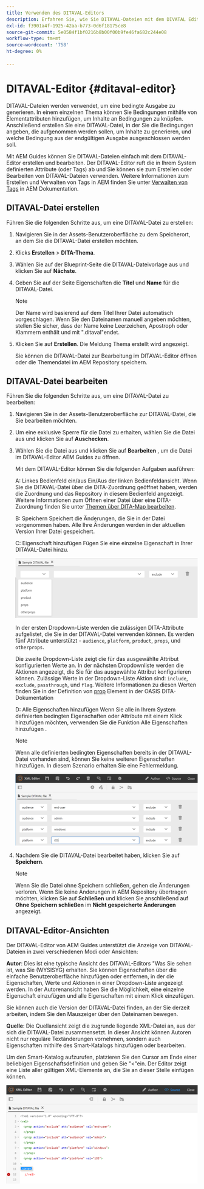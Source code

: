 ```yaml
---
title: Verwenden des DITAVAL-Editors
description: Erfahren Sie, wie Sie DITAVAL-Dateien mit dem DIVATAL Editor in AEM Guides erstellen und bearbeiten. Erfahren Sie, wie der DITAVAL-Editor DITAVAL-Dateien in der Autoren- und Quellansicht unterstützt.
exl-id: f3901a4f-1925-42aa-b773-0d6f18175ce8
source-git-commit: 5e0584f1bf0216b8b00f00b9fe46fa682c244e08
workflow-type: tm+mt
source-wordcount: '758'
ht-degree: 0%

---
```


# DITAVAL-Editor {#ditaval-editor}

DITAVAL-Dateien werden verwendet, um eine bedingte Ausgabe zu generieren. In einem einzelnen Thema können Sie Bedingungen mithilfe von Elementattributen hinzufügen, um Inhalte an Bedingungen zu knüpfen. Anschließend erstellen Sie eine DITAVAL-Datei, in der Sie die Bedingungen angeben, die aufgenommen werden sollen, um Inhalte zu generieren, und welche Bedingung aus der endgültigen Ausgabe ausgeschlossen werden soll.

Mit AEM Guides können Sie DITAVAL-Dateien einfach mit dem DITAVAL-Editor erstellen und bearbeiten. Der DITAVAL-Editor ruft die in Ihrem System definierten Attribute \(oder Tags\) ab und Sie können sie zum Erstellen oder Bearbeiten von DITAVAL-Dateien verwenden. Weitere Informationen zum Erstellen und Verwalten von Tags in AEM finden Sie unter [Verwalten von Tags](https://experienceleague.adobe.com/docs/experience-manager-cloud-service/sites/authoring/features/tags.html?lang=en) in AEM Dokumentation.

## DITAVAL-Datei erstellen

Führen Sie die folgenden Schritte aus, um eine DITAVAL-Datei zu erstellen:

1. Navigieren Sie in der Assets-Benutzeroberfläche zu dem Speicherort, an dem Sie die DITAVAL-Datei erstellen möchten.

1. Klicks **Erstellen** \> **DITA-Thema**.

1. Wählen Sie auf der Blueprint-Seite die DITAVAL-Dateivorlage aus und klicken Sie auf **Nächste**.

1. Geben Sie auf der Seite Eigenschaften die **Titel** und **Name** für die DITAVAL-Datei.

   >[!NOTE]
   >
   > Der Name wird basierend auf dem Titel Ihrer Datei automatisch vorgeschlagen. Wenn Sie den Dateinamen manuell angeben möchten, stellen Sie sicher, dass der Name keine Leerzeichen, Apostroph oder Klammern enthält und mit &quot;.ditaval&quot;endet.

1. Klicken Sie auf **Erstellen**. Die Meldung Thema erstellt wird angezeigt.

   Sie können die DITAVAL-Datei zur Bearbeitung im DITAVAL-Editor öffnen oder die Themendatei im AEM Repository speichern.


## DITAVAL-Datei bearbeiten

Führen Sie die folgenden Schritte aus, um eine DITAVAL-Datei zu bearbeiten:

1. Navigieren Sie in der Assets-Benutzeroberfläche zur DITAVAL-Datei, die Sie bearbeiten möchten.

1. Um eine exklusive Sperre für die Datei zu erhalten, wählen Sie die Datei aus und klicken Sie auf **Auschecken**.

1. Wählen Sie die Datei aus und klicken Sie auf **Bearbeiten** , um die Datei im DITAVAL-Editor AEM Guides zu öffnen.

   Mit dem DITAVAL-Editor können Sie die folgenden Aufgaben ausführen:

   A: Linkes Bedienfeld ein/aus Ein/Aus der linken Bedienfeldansicht. Wenn Sie die DITAVAL-Datei über die DITA-Zuordnung geöffnet haben, werden die Zuordnung und das Repository in diesem Bedienfeld angezeigt. Weitere Informationen zum Öffnen einer Datei über eine DITA-Zuordnung finden Sie unter [Themen über DITA-Map bearbeiten](map-editor-advanced-map-editor.md#id17ACJ0F0FHS).

   B: Speichern Speichert die Änderungen, die Sie in der Datei vorgenommen haben. Alle Ihre Änderungen werden in der aktuellen Version Ihrer Datei gespeichert.

   C: Eigenschaft hinzufügen Fügen Sie eine einzelne Eigenschaft in Ihrer DITAVAL-Datei hinzu.

   ![](images/ditaval-editor-props.png)

   In der ersten Dropdown-Liste werden die zulässigen DITA-Attribute aufgelistet, die Sie in der DITAVAL-Datei verwenden können. Es werden fünf Attribute unterstützt - `audience`, `platform`, `product`, `props`, und `otherprops`.

   Die zweite Dropdown-Liste zeigt die für das ausgewählte Attribut konfigurierten Werte an. In der nächsten Dropdownliste werden die Aktionen angezeigt, die Sie für das ausgewählte Attribut konfigurieren können. Zulässige Werte in der Dropdown-Liste Aktion sind: `include`, `exclude`, `passthrough`, und `flag`. Weitere Informationen zu diesen Werten finden Sie in der Definition von [prop](http://docs.oasis-open.org/dita/dita/v1.3/errata01/os/complete/part3-all-inclusive/langRef/ditaval/ditaval-prop.html#ditaval-prop) Element in der OASIS DITA-Dokumentation

   D: Alle Eigenschaften hinzufügen Wenn Sie alle in Ihrem System definierten bedingten Eigenschaften oder Attribute mit einem Klick hinzufügen möchten, verwenden Sie die Funktion Alle Eigenschaften hinzufügen .

   >[!NOTE]
   >
   > Wenn alle definierten bedingten Eigenschaften bereits in der DITAVAL-Datei vorhanden sind, können Sie keine weiteren Eigenschaften hinzufügen. In diesem Szenario erhalten Sie eine Fehlermeldung.

   ![](images/ditaval-all-props.png)

1. Nachdem Sie die DITAVAL-Datei bearbeitet haben, klicken Sie auf **Speichern**.

   >[!NOTE]
   >
   > Wenn Sie die Datei ohne Speichern schließen, gehen die Änderungen verloren. Wenn Sie keine Änderungen in AEM Repository übertragen möchten, klicken Sie auf **Schließen** und klicken Sie anschließend auf **Ohne Speichern schließen** im **Nicht gespeicherte Änderungen** angezeigt.


## DITAVAL-Editor-Ansichten

Der DITAVAL-Editor von AEM Guides unterstützt die Anzeige von DITAVAL-Dateien in zwei verschiedenen Modi oder Ansichten:

**Autor**: Dies ist eine typische Ansicht des DITAVAL-Editors &quot;Was Sie sehen ist, was Sie \(WYSISYG\) erhalten. Sie können Eigenschaften über die einfache Benutzeroberfläche hinzufügen oder entfernen, in der die Eigenschaften, Werte und Aktionen in einer Dropdown-Liste angezeigt werden. In der Autorenansicht haben Sie die Möglichkeit, eine einzelne Eigenschaft einzufügen und alle Eigenschaften mit einem Klick einzufügen.

Sie können auch die Version der DITAVAL-Datei finden, an der Sie derzeit arbeiten, indem Sie den Mauszeiger über den Dateinamen bewegen.

**Quelle**: Die Quellansicht zeigt die zugrunde liegende XML-Datei an, aus der sich die DITAVAL-Datei zusammensetzt. In dieser Ansicht können Autoren nicht nur reguläre Textänderungen vornehmen, sondern auch Eigenschaften mithilfe des Smart-Katalogs hinzufügen oder bearbeiten.

Um den Smart-Katalog aufzurufen, platzieren Sie den Cursor am Ende einer beliebigen Eigenschaftsdefinition und geben Sie &quot;&lt;&quot;ein. Der Editor zeigt eine Liste aller gültigen XML-Elemente an, die Sie an dieser Stelle einfügen können.

![](images/ditaval-source-view.png)
